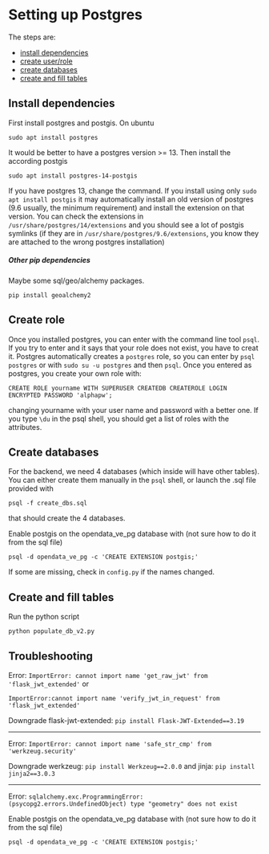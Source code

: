 # Setting up Postgres

The steps are:

- [install dependencies](#install_dependencies)
- [create user/role](#create_role)
- [create databases](#create_databases)
- [create and fill tables](#create_and_fill_tables)


## Install dependencies
First install postgres and postgis. On ubuntu

`sudo apt install postgres`

It would be better to have a postgres version >= 13. Then install the according postgis

`sudo apt install postgres-14-postgis`

If you have postgres 13, change the command.
If you install using only `sudo apt install postgis` it may automatically install an old version of postgres (9.6 usually, the minimum requirement) and install the extension on that version. You can check the extensions in `/usr/share/postgres/14/extensions` and you should see a lot of postgis symlinks (if they are in `/usr/share/postgres/9.6/extensions`, you know they are attached to the wrong postgres installation)

##### Other pip dependencies

Maybe some sql/geo/alchemy packages.

`pip install geoalchemy2`


## Create role
Once you installed postgres, you can enter with the command line tool `psql`.
If you try to enter and it says that your role does not exist, you have to creat it.
Postgres automatically creates a `postgres` role, so you can enter by `psql postgres` or with `sudo su -u postgres` and then `psql`.
Once you entered as postgres, you create your own role with:

`CREATE ROLE yourname WITH SUPERUSER CREATEDB CREATEROLE LOGIN ENCRYPTED PASSWORD 'alphapw';`

changing yourname with your user name and password with a better one.
If you type `\du` in the psql shell, you should get a list of roles with the attributes.

## Create databases
For the backend, we need 4 databases (which inside will have other tables).
You can either create them manually in the `psql` shell, or launch the .sql file provided with

`psql -f create_dbs.sql`

that should create the 4 databases.

Enable postgis on the opendata_ve_pg database with (not sure how to do it from the sql file)

`psql -d opendata_ve_pg -c 'CREATE EXTENSION postgis;'`

If some are missing, check in `config.py` if the names changed.

## Create and fill tables
Run the python script

`python populate_db_v2.py`

## Troubleshooting
Error:
`ImportError: cannot import name 'get_raw_jwt' from 'flask_jwt_extended'` or

`ImportError:cannot import name 'verify_jwt_in_request' from 'flask_jwt_extended'`

Downgrade flask-jwt-extended: `pip install Flask-JWT-Extended==3.19`

------------------
Error:
`ImportError: cannot import name 'safe_str_cmp' from 'werkzeug.security'`

Downgrade werkzeug: `pip install Werkzeug==2.0.0`
and jinja: `pip install jinja2==3.0.3`


------------------
Error:
`sqlalchemy.exc.ProgrammingError: (psycopg2.errors.UndefinedObject) type "geometry" does not exist`

Enable postgis on the opendata_ve_pg database with (not sure how to do it from the sql file)

`psql -d opendata_ve_pg -c 'CREATE EXTENSION postgis;'`
